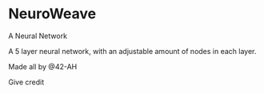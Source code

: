 # NeuroWeave
A Neural Network

A 5 layer neural network, with an adjustable amount of nodes in each layer.

Made all by @42-AH

Give credit
